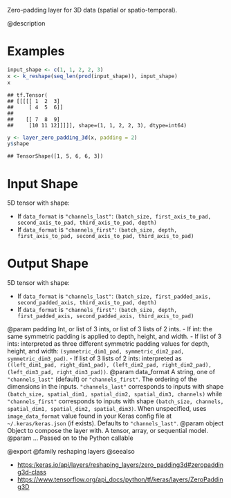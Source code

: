 Zero-padding layer for 3D data (spatial or spatio-temporal).

@description

# Examples

```r
input_shape <- c(1, 1, 2, 2, 3)
x <- k_reshape(seq_len(prod(input_shape)), input_shape)
x
```

```
## tf.Tensor(
## [[[[[ 1  2  3]
##     [ 4  5  6]]
##
##    [[ 7  8  9]
##     [10 11 12]]]]], shape=(1, 1, 2, 2, 3), dtype=int64)
```

```r
y <- layer_zero_padding_3d(x, padding = 2)
y$shape
```

```
## TensorShape([1, 5, 6, 6, 3])
```

# Input Shape
5D tensor with shape:
- If `data_format` is `"channels_last"`:
  `(batch_size, first_axis_to_pad, second_axis_to_pad,
  third_axis_to_pad, depth)`
- If `data_format` is `"channels_first"`:
  `(batch_size, depth, first_axis_to_pad, second_axis_to_pad,
  third_axis_to_pad)`

# Output Shape
5D tensor with shape:
- If `data_format` is `"channels_last"`:
  `(batch_size, first_padded_axis, second_padded_axis,
  third_axis_to_pad, depth)`
- If `data_format` is `"channels_first"`:
  `(batch_size, depth, first_padded_axis, second_padded_axis,
  third_axis_to_pad)`

@param padding Int, or list of 3 ints, or list of 3 lists of 2 ints.
    - If int: the same symmetric padding is applied to depth, height,
      and width.
    - If list of 3 ints: interpreted as three different symmetric
      padding values for depth, height, and width:
      `(symmetric_dim1_pad, symmetric_dim2_pad, symmetric_dim3_pad)`.
    - If list of 3 lists of 2 ints: interpreted as
      `((left_dim1_pad, right_dim1_pad), (left_dim2_pad,
      right_dim2_pad), (left_dim3_pad, right_dim3_pad))`.
@param data_format A string, one of `"channels_last"` (default) or
    `"channels_first"`. The ordering of the dimensions in the inputs.
    `"channels_last"` corresponds to inputs with shape
    `(batch_size, spatial_dim1, spatial_dim2, spatial_dim3, channels)`
    while `"channels_first"` corresponds to inputs with shape
    `(batch_size, channels, spatial_dim1, spatial_dim2, spatial_dim3)`.
    When unspecified, uses `image_data_format` value found in your Keras
    config file at `~/.keras/keras.json` (if exists). Defaults to
    `"channels_last"`.
@param object Object to compose the layer with. A tensor, array, or sequential model.
@param ... Passed on to the Python callable

@export
@family reshaping layers
@seealso
+ <https:/keras.io/api/layers/reshaping_layers/zero_padding3d#zeropadding3d-class>
+ <https://www.tensorflow.org/api_docs/python/tf/keras/layers/ZeroPadding3D>

